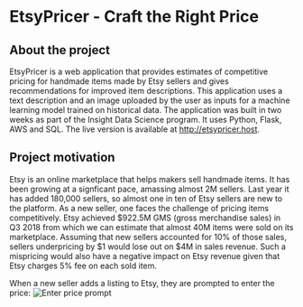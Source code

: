 # EtsyPricer - Craft the Right Price

## About the project

EtsyPricer is a web application that provides estimates of competitive pricing for handmade items made by Etsy sellers and gives recommendations for improved item descriptions. This application uses a text description and an image uploaded by the user as inputs for a machine learning model trained on historical data. The application was built in two weeks as part of the Insight Data Science program. It uses Python, Flask, AWS and SQL. The live version is available at http://etsypricer.host.

## Project motivation
Etsy is an online marketplace that helps makers sell handmade items. It has been growing at a signficant pace, amassing almost 2M sellers. Last year it has added 180,000 sellers, so almost one in ten of Etsy sellers are new to the platform. As a new seller, one faces the challenge of pricing items competitively. Etsy achieved $922.5M GMS (gross merchandise sales) in Q3 2018 from which we can estimate that almost 40M items were sold on its marketplace. Assuming that new sellers accounted for 10% of those sales, sellers underpricing by $1 would lose out on $4M in sales revenue. Such a mispricing would also have a negative impact on Etsy revenue given that Etsy charges 5% fee on each sold item.

When a new seller adds a listing to Etsy, they are prompted to enter the price:
![Enter price prompt](https://raw.githubusercontent.com/elivil/etsypricer/imgs/enterprice.png)
